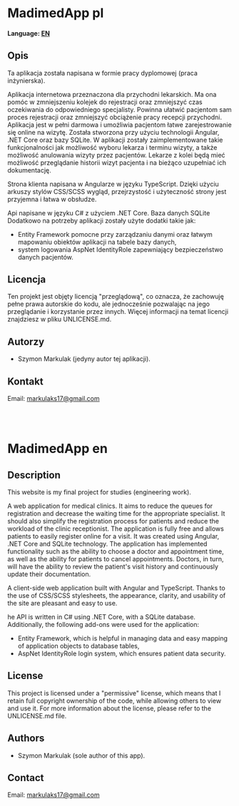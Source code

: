 # MadimedApp pl
<h4>Language: <a href="#en">EN</a></h4>

<h2>Opis</h2>
<p>Ta aplikacja została napisana w formie pracy dyplomowej (praca inżynierska).</p>
<p>Aplikacja internetowa przeznaczona dla przychodni lekarskich. Ma ona pomóc w zmniejszeniu kolejek do
rejestracji oraz zmniejszyć czas oczekiwania do odpowiedniego specjalisty. Powinna ułatwić
pacjentom sam proces rejestracji oraz zmniejszyć obciążenie pracy recepcji przychodni.
Aplikacja jest w pełni darmowa i umożliwia pacjentom łatwe zarejestrowanie się online na
wizytę. Została stworzona przy użyciu technologii Angular, .NET Core oraz bazy SQLite.
W aplikacji zostały zaimplementowane takie funkcjonalności jak możliwość wyboru lekarza
i terminu wizyty, a także możliwość anulowania wizyty przez pacjentów. Lekarze z kolei
będą mieć możliwość przeglądanie historii wizyt pacjenta i na bieżąco uzupełniać ich
dokumentację.</p>

<p>Strona klienta napisana w Angularze w języku TypeScript. Dzięki użyciu arkuszy stylów CSS/SCSS wygląd, przejrzystość i użyteczność strony jest przyjemna i łatwa w obsłudze.</p>
<p>Api napisane w języku C# z użyciem .NET Core. Baza danych SQLite
</br>Dodatkowo na potrzeby aplikacji zostały użyte dodatki takie jak: 
  <ul>
    <li>Entity Framework pomocne przy zarządzaniu danymi oraz łatwym mapowaniu
      obiektów aplikacji na tabele bazy danych,</li>
    <li>system logowania AspNet IdentityRole zapewniający bezpieczeństwo danych
      pacjentów.</li>
  </ul>
</p>

<h2>Licencja</h2>
<p>Ten projekt jest objęty licencją "przeglądową", co oznacza, że zachowuję pełne prawa autorskie do kodu, ale jednocześnie pozwalając na jego przeglądanie i korzystanie przez innych. Więcej informacji na temat licencji znajdziesz w pliku UNLICENSE.md.</p>

<h2>Autorzy</h2>
<p>
    <ul><li>Szymon Markulak (jedyny autor tej aplikacji).</li></ul>
</p>

<h2>Kontakt</h2>
<p>Email: <a href="mailto:markulaks17@gmail.com">markulaks17@gmail.com</a></p>
</br></br>

<h1 id="en"> MadimedApp en</h1>
<h2>Description</h2>
<p>This website is my final project for studies (engineering work).</p>
<p>A web application for medical clinics. It aims to reduce the queues for registration and decrease the waiting time for
the appropriate specialist. It should also simplify the registration process for patients and
reduce the workload of the clinic receptionist. The application is fully free and allows patients
to easily register online for a visit. It was created using Angular, .NET Core and SQLite
technology. The application has implemented functionality such as the ability to choose a
doctor and appointment time, as well as the ability for patients to cancel appointments.
Doctors, in turn, will have the ability to review the patient's visit history and continuously
update their documentation.</p>

<p>A client-side web application built with Angular and TypeScript. Thanks to the use of CSS/SCSS stylesheets, the appearance, clarity, and usability of the site are pleasant and easy to use.</p>
<p>he API is written in C# using .NET Core, with a SQLite database.
</br>Additionally, the following add-ons were used for the application: 
  <ul>
    <li>Entity Framework, which is helpful in managing data and easy mapping of application objects to database tables,</li>
    <li>AspNet IdentityRole login system, which ensures patient data security.</li>
  </ul>
</p>

<h2>License</h2>
<p>This project is licensed under a "permissive" license, which means that I retain full copyright ownership of the code, while allowing others to view and use it. For more information about the license, please refer to the UNLICENSE.md file.</p>

<h2>Authors</h2>
<p>
    <ul><li>Szymon Markulak (sole author of this app).</li></ul>
</p>

<h2>Contact</h2>
<p>Email: <a href="mailto:markulaks17@gmail.com">markulaks17@gmail.com</a></p>

